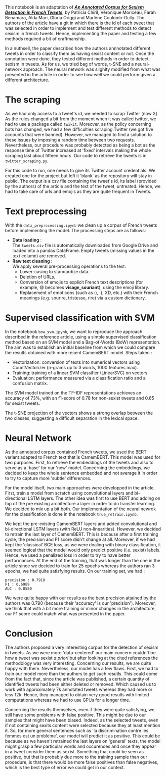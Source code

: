 This notebook is an adaptation of  **[*An Annotated Corpus for Sexism Detection in French Tweets*](https://hal.science/hal-02889035/)**, by Patricia Chiril, Véronique Moriceau, Farah Benamara, Alda Mari, Gloria Origgi and Marlène Coulomb-Gully. The authors of the article have a git in which there is the id of each tweet that was selected in order to implement and test different methods to detect sexism in french tweets. Hence, implementing the paper and testing a few methods required a bit of craftmanship.

In a nuthsell, the paper described how the authors annnotated different tweets in order to classify them as having sexist content or not. Once the annotation were done, they tested different methods in order to detect sexism in tweets. As for us, we tried bag of words, t-SNE and a neural-network approach. The neural network was slighlty modified from what was presented in the article in order to see how well we could perform given a different architecture.  

# The scraping
As we had only access to a tweet's id, we needed to scrap Twitter (now X). As the rules changed a bit from the moment when it was called twitter, we had to use a package called `twikit`. Moreover, as the policy concerning bots has changed, we had a few difficulties scraping Twitter (we got five accounts that were banned). However, we managed to find a solution to these issues by imposing a random time between two requests. Nevertheless, our procedure was probably detected as being a bot as the response time of Twitter increased at 'fixed' intervals making the whole scraping last about fifteen hours. Our code to retrieve the tweets is in `twitter_scraping.py`. 

For this code to run, one needs to give its Twitter account credentials. We created one for the project but left it 'blank' as the repository will stay in public. The output is a csv file containing the tweet's id, its label (provided by the authors) of the article and the text of the tweet, untreated. Hence, we had to take care of urls and emojis as they are quite frequent in Tweets. 

# Text preprocessing

With the `data_preprocessing.ipynb` we clean up a corpus of French tweets before implementing the model.
The processing steps are as follows:
- **Data loading** : \
The `tweets.csv` file is automatically downloaded from Google Drive and loaded into a pandas DataFrame. Empty tweets (missing values in the text column) are removed.
- **Raw text cleaning** : \
We apply several pre-processing operations to the text:
    - Lower-casing to standardize data.
    - Deletion of URLs.
    - Conversion of emojis to explicit French text descriptions (for example, :smile: becomes __visage_souriant__), using the emoji library.
    - Replacement of emoticons (such as :), :(, XD, etc.) with their French meanings (e.g. sourire, tristesse, rire) via a custom dictionary.

# Supervised classification with SVM 

In the notebook `bow_svm.ipynb`, we want to reproduce the approach described in the reference article, using a simple supervised classification method based on an SVM model and a Bag-of-Words (BoW) representation. The aim was to establish an initial baseline from which we could compare the results obtained with more recent CamemBERT model.
Steps taken :
- Vectorization: conversion of texts into numerical vectors using CountVectorizer (n-grams up to 3 words, 1000 features max).
- Training: training of a linear SVM classifier (LinearSVC) on vectors.
- Evaluation: performance measured via a classification ratio and a confusion matrix.

The SVM model trained on the TF-IDF representations achieves an accuracy of 73%, with an f1-score of 0.78 for non-sexist tweets and 0.65 for sexist tweets.

The t-SNE projection of the vectors shows a strong overlap between the two classes, suggesting a difficult separation in the lexical space.

# Neural Network
As the annotated corpus contained French tweets, we used the BERT variant adapted to French text that is CamemBERT. This model was used for two purposes. First, to retrieve the embeddings of the tweets and also to serve as a 'base' for our 'new' model. Concerning the embeddings, we decided to keep the whole sentence embedded and not average it in order to try to capture more 'subtle' differences. 

For the model itself, two main approaches were developped in the article. First, train a model from scratch using convolutional layers and bi-directional LSTM layers. The other idea was first to use BERT and adding on top of the pre existing architecture a layer in order to do transfer learning. We decided to mix up a bit both. Our implementation of the neural newrok for the classification is done in the notebook `true_retrain.ipynb`.

We kept the pre-existing CamemBERT layers and added convolutional and bi-directional LSTM layers (with ReLU non-linearities). However, we decided to retrain the last layer of CamemBERT. This is because after a first training cycle, the precision and F1 score didn't change at all. Moreover, if we had kept the 'classical' BCE loss, as we were dealing with binary classification, it seemed logical that the model would only predict positive (i.e. sexist) labels. Hence, we used a penalized loss in order to try to have better performances. At the end of the training, that was longer than the one in the article since we decided to train for 25 epochs whereas the authors ran 3 epochs, we had quite satisfying results. On our training set, we had : 

```
precision : 0.7918
F1 : 0.6989
AUC : 0.8580
```

We were quite happy with our results as the best precision attained by the authors was 0.790 (because their 'accuracy' is our 'precision'). Moreover, we think that with a bit more training or minor changes in the architecture, our F1 score could match what was presented in the paper. 




# Conclusion

The authors proposed a very interesting corpus for the detection of sexism in tweets. As we were more 'data-centered' our main concern couldn't be how a tweet was sexist *a priori* but after looking at the cited references the methodology was very interesting. Concerning our results, we are quite happy with them. Nevertheless, our model has a few flaws. First, we had to train our model more than the authors to get such resutls. This could come from the fact that, since the article was published, a certain quantity of identified tweets had been either deleted or removed. Which caused us to work with approximately 7k annotated tweets whereas they had more or less 12k. Hence, they managed to obtain very good results with limited computations whereas we had to use GPUs for a longer time. 

Concerning the results themselves, even if they were quite satisfying, we still have some problems with false positive. This might be due to our samples that might have been biased. Indeed, as the selected tweets, even if not containing sexits content were selected because they at least mention it. So, for more general sentences such as 'la discrimination contre les femmes est un problème', our model will predict it as positive. This could be because as we haven't retrained the last layers on 'general' texts, the model might grasp a few particular words and occurences and once they appear in a tweet consider them as sexist. Something that could be seen as positive, but that is probably due more to the training sample than our procedure, is that there would be more false positives than false negatives, which is the best type of error we could get in our context. 









    



